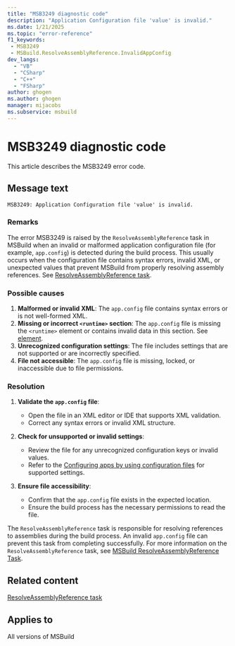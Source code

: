 ```yaml
---
title: "MSB3249 diagnostic code"
description: "Application Configuration file 'value' is invalid."
ms.date: 1/21/2025
ms.topic: "error-reference"
f1_keywords:
 - MSB3249
 - MSBuild.ResolveAssemblyReference.InvalidAppConfig
dev_langs:
  - "VB"
  - "CSharp"
  - "C++"
  - "FSharp"
author: ghogen
ms.author: ghogen
manager: mijacobs
ms.subservice: msbuild
---
```


# MSB3249 diagnostic code

<!-- :::ErrorDefinitionDescription::: -->
<!-- :::editable-content name="introDescription"::: -->
This article describes the MSB3249 error code.
<!-- :::editable-content-end::: -->

## Message text

```output
MSB3249: Application Configuration file 'value' is invalid.
```

<!-- :::editable-content name="postOutputDescription"::: -->

### Remarks

The error MSB3249 is raised by the `ResolveAssemblyReference` task in MSBuild when an invalid or malformed application configuration file (for example, `app.config`) is detected during the build process. This usually occurs when the configuration file contains syntax errors, invalid XML, or unexpected values that prevent MSBuild from properly resolving assembly references. See [ResolveAssemblyReference task](../resolveassemblyreference-task.md).

### Possible causes

1. **Malformed or invalid XML**: The `app.config` file contains syntax errors or is not well-formed XML.
2. **Missing or incorrect `<runtime>` section**: The `app.config` file is missing the `<runtime>` element or contains invalid data in this section. See [<runtime> element](/dotnet/framework/configure-apps/file-schema/runtime/runtime-element).
3. **Unrecognized configuration settings**: The file includes settings that are not supported or are incorrectly specified.
4. **File not accessible**: The `app.config` file is missing, locked, or inaccessible due to file permissions.

### Resolution

1. **Validate the `app.config` file**:
   - Open the file in an XML editor or IDE that supports XML validation.
   - Correct any syntax errors or invalid XML structure.

2. **Check for unsupported or invalid settings**:
   - Review the file for any unrecognized configuration keys or invalid values.
   - Refer to the [Configuring apps by using configuration files](/dotnet/framework/configure-apps/) for supported settings.

3. **Ensure file accessibility**:
   - Confirm that the `app.config` file exists in the expected location.
   - Ensure the build process has the necessary permissions to read the file.

The `ResolveAssemblyReference` task is responsible for resolving references to assemblies during the build process. An invalid `app.config` file can prevent this task from completing successfully. For more information on the `ResolveAssemblyReference` task, see [MSBuild ResolveAssemblyReference Task](../resolveassemblyreference-task.md).

<!-- :::editable-content-end::: -->
<!-- :::ErrorDefinitionDescription-end::: -->

## Related content

[ResolveAssemblyReference task](../resolveassemblyreference-task.md)

## Applies to

All versions of MSBuild
